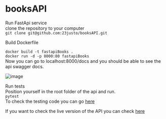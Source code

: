 # booksAPI


Run FastApi service<br/>
clone the repository to your computer<br/>
```git clone git@github.com:23justo/booksAPI.git```<br/>

Build Dockerfile<br/>

```docker build -t fastapiBooks .```<br/>
```docker run -d -p 8000:80 fastapiBooks```<br/>
Now you can go to localhost:8000/docs and you should be able to see the api swagger docs.<br/>

![image](https://github.com/user-attachments/assets/c711c59a-6412-4bd1-a75a-b5b23346d528)


Run tests<br/>
Position yourself in the root folder of the api and run.<br/>
```pytest```<br/>
To check the testing code you can go [here](https://github.com/23justo/booksAPI/blob/main/test/test_books.py)

If you want to check the live version of the  API you can check [here](https://blonde-lissy-justo-1382e3ae.koyeb.app/docs)<br/>
